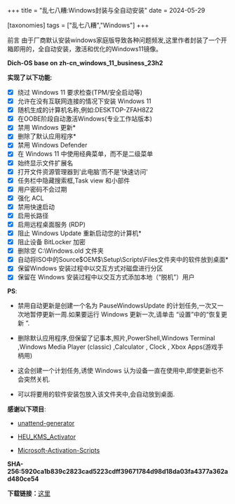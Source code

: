 +++
title = "乱七八糟:Windows封装与全自动安装"
date = 2024-05-29

[taxonomies]
tags = ["乱七八糟","Windows"]
+++

前言 由于厂商默认安装windows家庭版导致各种问题频发,这里作者封装了一个开箱即用的，全自动安装，激活和优化的Windows11镜像。
<!-- more -->

**Dich-OS base on zh-cn_windows_11_business_23h2**

**实现了以下功能**:

- [x] 绕过 Windows 11 要求检查(TPM/安全启动等)
- [x] 允许在没有互联网连接的情况下安装 Windows 11
- [x] 随机生成的计算机名称,例如:DESKTOP-ZFAH8Z2
- [x] 在OOBE阶段自动激活Windows(专业工作站版本)
- [x] 禁用 Windows 更新*
- [x] 删除了默认应用程序*
- [x] 禁用 Windows Defender
- [x] 在 Windows 11 中使用经典菜单，而不是二级菜单
- [x] 始终显示文件扩展名
- [x] 打开文件资源管理器到'此电脑'而不是'快速访问'
- [x] 任务栏中隐藏搜索框,Task view 和小部件 
- [x] 用户密码不会过期
- [x] 强化 ACL
- [x] 禁用快速启动
- [x] 启用长路径
- [x] 启用远程桌面服务 (RDP)
- [x] 阻止 Windows Update 重新启动您的计算机* 
- [x] 阻止设备 BitLocker 加密
- [x] 删除空 C:\Windows.old 文件夹 
- [x] 自动将ISO中的Source\$OEM$\Setup\Scripts\Files文件夹中的软件放到桌面*
- [x] 保留Windows 安装过程中以交互方式对磁盘进行分区 
- [x] 保留在 Windows 安装过程中以交互方式添加本地（“脱机”）用户

**PS**:
- 禁用自动更新是创建一个名为 PauseWindowsUpdate 的计划任务,一次又一次地暂停更新一周.如果要运行 Windows 更新一次,请单击 “设置”中的“恢复更新 ”.

- 删除默认应用程序,但保留了记事本,照片,PowerShell,Windows Terminal ,Windows Media Player (classic) ,Calculator , Clock , Xbox Apps(游戏手柄用)

- 这会创建一个计划任务,诱使 Windows 认为设备一直在使用中,即使更新也不会突然关机.

- 可以将要用的软件安装包放入该文件夹中,会自动放到桌面.

**感谢以下项目**:

- [unattend-generator](https://github.com/cschneegans/unattend-generator/)

- [HEU_KMS_Activator](https://github.com/zbezj/HEU_KMS_Activator)

- [Microsoft-Activation-Scripts](https://github.com/massgravel/Microsoft-Activation-Scripts)

**SHA-256:5920ca1b839c2823cad5223cdff39671784d98d18da03fa4377a362ad480ce54**

**下载链接：**[这里](https://gitea.dich.bid/dichgrem/Dich-OS/releases)